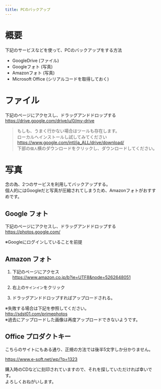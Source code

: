 ```yaml
---
title: PCのバックアップ
---
```


# 概要
下記のサービスなどを使って、PCのバックアップをする方法
 * GoogleDrive (ファイル)
 * Googleフォト (写真)
 * Amazonフォト (写真)
 * Microsoft Office (シリアルコードを取得しておく)


# ファイル

下記のページにアクセスし、ドラッグアンドドロップする  
https://drive.google.com/drive/u/0/my-drive

>もしも、うまく行かない場合はツールも存在します。  
ローカルへインストールし試してみてください
https://www.google.com/intl/ja_ALL/drive/download/  
下部の`個人`横のダウンロードをクリックし、ダウンロードしてください。

# 写真

念の為、2つのサービスを利用してバックアップする。  
個人的にはGoogleだと写真が圧縮されてしまうため、Amazonフォトがおすすめです。

## Google フォト

下記のページにアクセスし、ドラッグアンドドロップする  
https://photos.google.com/

※Googleにログインしていることを前提

## Amazon フォト

1. 下記のページにアクセス  
https://www.amazon.co.jp/b?ie=UTF8&node=5262648051

2. 右上の`サインイン`をクリック

3. ドラッグアンドドロップすればアップロードされる。

※失敗する場合は下記を参照してください。  
http://sdst01.com/primephotos  
※過去にアップロードした画像は再度アップロードできないようです。

## Office プロダクトキー

こちらのサイトにもある通り、正規の方法では後半5文字しか分かりません。  

https://www.e-soft.net/wp/?p=1323

購入時のCDなどに刻印されていますので、それを探していただければ幸いです。  
よろしくおねがいします。
